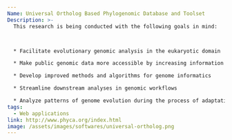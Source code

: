 ```yaml
---
Name: Universal Ortholog Based Phylogenomic Database and Toolset
Description: >-
  This research is being conducted with the following goals in mind:



  * Facilitate evolutionary genomic analysis in the eukaryotic domain

  * Make public genomic data more accessible by increasing information content per unit volume of data

  * Develop improved methods and algorithms for genome informatics

  * Streamline downstream analyses in genomic workflows

  * Analyze patterns of genome evolution during the process of adaptation, speciation, diversification and domestication
tags:
  - Web applications
link: http://www.phyca.org/index.html
image: /assets/images/softwares/universal-ortholog.png
---
```

